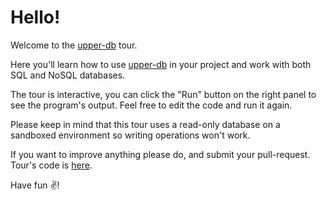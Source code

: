 # Hello!

Welcome to the [upper-db][1] tour.

Here you'll learn how to use [upper-db][1] in your project and work with both SQL and NoSQL databases.

The tour is interactive, you can click the "Run" button on the right panel to
see the program's output. Feel free to edit the code and run it again.

Please keep in mind that this tour uses a read-only database on a sandboxed
environment so writing operations won't work.

If you want to improve anything please do, and submit your pull-request. Tour's
code is [here](https://github.com/upper/db-tour).

Have fun ✌️!

[1]: https://upper.io/db.v3
